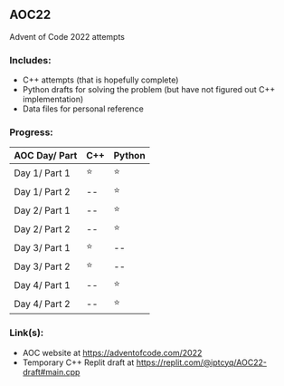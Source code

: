 ## AOC22
Advent of Code 2022 attempts 


### Includes:
- C++ attempts (that is hopefully complete)
- Python drafts for solving the problem (but have not figured out C++ implementation)
- Data files for personal reference


### Progress:

| AOC Day/ Part | C++ | Python |
| ------------- | ----|--------|
| Day 1/ Part 1 | ⭐ | ⭐ |
| Day 1/ Part 2 | -- | ⭐ |
| Day 2/ Part 1 | -- | ⭐ |
| Day 2/ Part 2 | -- | ⭐ |
| Day 3/ Part 1 | ⭐ | -- |
| Day 3/ Part 2 | ⭐ | -- |
| Day 4/ Part 1 | -- | ⭐ |
| Day 4/ Part 2 | -- | ⭐ |


### Link(s):
- AOC website at https://adventofcode.com/2022
- Temporary C++ Replit draft at https://replit.com/@iptcyq/AOC22-draft#main.cpp
